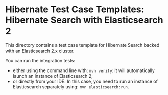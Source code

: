 # Hibernate Test Case Templates: Hibernate Search with Elasticsearch 2

This directory contains a test case template for Hibernate Search
backed with an Elasticsearch 2.x cluster.

You can run the integration tests:
* either using the command line with: `mvn verify`: it will automatically launch an instance of Elasticsearch 2;
* or directly from your IDE. In this case, you need to run an instance of Elasticsearch separately using:
`mvn elasticsearch:run`.
